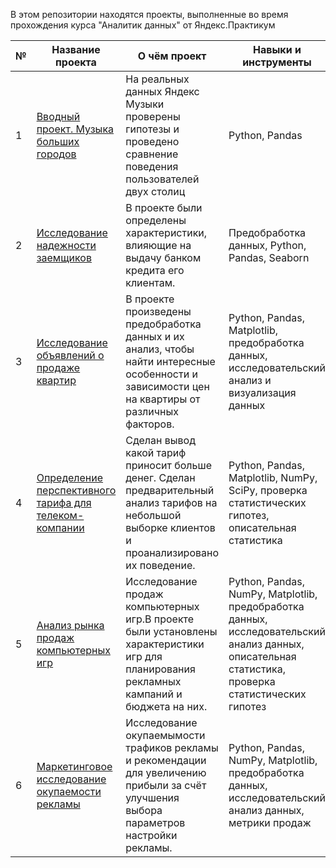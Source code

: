 В этом репозитории находятся проекты, выполненные во время прохождения курса "Аналитик данных" от Яндекс.Практикум

|№|Название проекта|О чём проект|Навыки и инструменты|
|---|---|---|---|
|1|[Вводный проект. Музыка больших городов](https://github.com/RozenkovAndrey/projects_of_yandex_practicum/tree/main/music_moscow_and_spb)|На реальных данных Яндекс Музыки проверены гипотезы и проведено сравнение поведения пользователей двух столиц|Python, Pandas|
|2|[Исследование надежности заемщиков](https://github.com/RozenkovAndrey/projects_of_yandex_practicum/blob/main/Credits/)|В проекте были определены характеристики, влияющие на выдачу банком кредита его клиентам.|Предобработка данных, Python, Pandas, Seaborn|
|3|[Исследование объявлений о продаже квартир](https://github.com/RozenkovAndrey/projects_of_yandex_practicum/tree/main/Realty)|В проекте произведены предобработка данных и их анализ, чтобы найти интересные особенности и зависимости цен на квартиры от различных факторов.|Python, Pandas, Matplotlib, предобработка данных, исследовательский анализ и визуализация данных|
|4|[Определение перспективного тарифа для телеком-компании](https://github.com/RozenkovAndrey/projects_of_yandex_practicum/tree/main/mobile%20operators)|Сделан вывод какой тариф приносит больше денег. Сделан предварительный анализ тарифов на небольшой выборке клиентов и проанализировано их поведение.|Python, Pandas, Matplotlib, NumPy, SciPy, проверка статистических гипотез, описательная статистика|
|5|[Анализ рынка продаж компьютерных игр](https://github.com/RozenkovAndrey/projects_of_yandex_practicum/tree/main/mobile%20operators)|Исследование продаж компьютерных игр.В проекте были установлены характеристики игр для планирования рекламных кампаний и бюджета на них.|Python, Pandas, NumPy, Matplotlib, предобработка данных, исследовательский анализ данных, описательная статистика, проверка статистических гипотез|
|6|[Маркетинговое исследование окупаемости рекламы](https://github.com/RozenkovAndrey/projects_of_yandex_practicum/tree/main/advertising_marketing)|Исследование окупаемымости трафиков рекламы и рекомендации для увеличению прибыли за счёт улучшения выбора параметров настройки рекламы.|Python, Pandas, NumPy, Matplotlib, предобработка данных, исследовательский анализ данных, метрики продаж|
